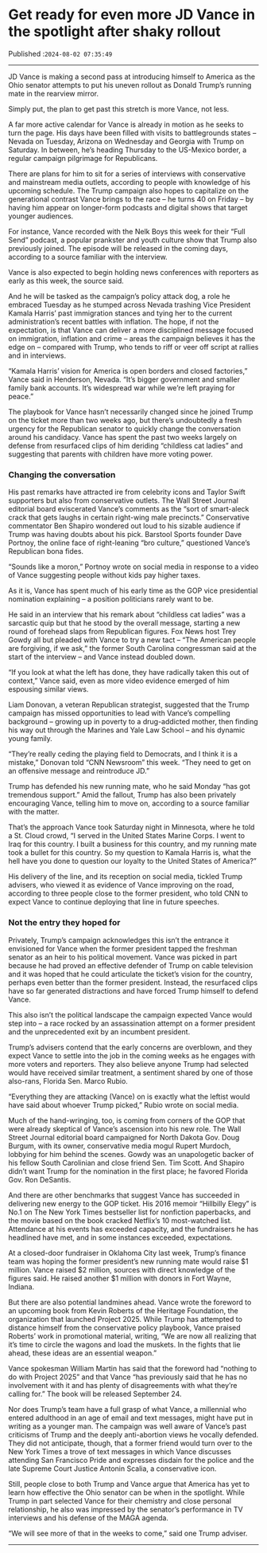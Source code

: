 # Get ready for even more JD Vance in the spotlight after shaky rollout

Published :`2024-08-02 07:35:49`

---

JD Vance is making a second pass at introducing himself to America as the Ohio senator attempts to put his uneven rollout as Donald Trump’s running mate in the rearview mirror.

Simply put, the plan to get past this stretch is more Vance, not less.

A far more active calendar for Vance is already in motion as he seeks to turn the page. His days have been filled with visits to battlegrounds states – Nevada on Tuesday, Arizona on Wednesday and Georgia with Trump on Saturday. In between, he’s heading Thursday to the US-Mexico border, a regular campaign pilgrimage for Republicans.

There are plans for him to sit for a series of interviews with conservative and mainstream media outlets, according to people with knowledge of his upcoming schedule. The Trump campaign also hopes to capitalize on the generational contrast Vance brings to the race – he turns 40 on Friday – by having him appear on longer-form podcasts and digital shows that target younger audiences.

For instance, Vance recorded with the Nelk Boys this week for their “Full Send” podcast, a popular prankster and youth culture show that Trump also previously joined. The episode will be released in the coming days, according to a source familiar with the interview.

Vance is also expected to begin holding news conferences with reporters as early as this week, the source said.

And he will be tasked as the campaign’s policy attack dog, a role he embraced Tuesday as he stumped across Nevada trashing Vice President Kamala Harris’ past immigration stances and tying her to the current administration’s recent battles with inflation. The hope, if not the expectation, is that Vance can deliver a more disciplined message focused on immigration, inflation and crime – areas the campaign believes it has the edge on – compared with Trump, who tends to riff or veer off script at rallies and in interviews.

“Kamala Harris’ vision for America is open borders and closed factories,” Vance said in Henderson, Nevada. “It’s bigger government and smaller family bank accounts. It’s widespread war while we’re left praying for peace.”

The playbook for Vance hasn’t necessarily changed since he joined Trump on the ticket more than two weeks ago, but there’s undoubtedly a fresh urgency for the Republican senator to quickly change the conversation around his candidacy. Vance has spent the past two weeks largely on defense from resurfaced clips of him deriding “childless cat ladies” and suggesting that parents with children have more voting power.

### Changing the conversation

His past remarks have attracted ire from celebrity icons and Taylor Swift supporters but also from conservative outlets. The Wall Street Journal editorial board eviscerated Vance’s comments as the “sort of smart-aleck crack that gets laughs in certain right-wing male precincts.” Conservative commentator Ben Shapiro wondered out loud to his sizable audience if Trump was having doubts about his pick. Barstool Sports founder Dave Portnoy, the online face of right-leaning “bro culture,” questioned Vance’s Republican bona fides.

“Sounds like a moron,” Portnoy wrote on social media in response to a video of Vance suggesting people without kids pay higher taxes.

As it is, Vance has spent much of his early time as the GOP vice presidential nomination explaining – a position politicians rarely want to be.

He said in an interview that his remark about “childless cat ladies” was a sarcastic quip but that he stood by the overall message, starting a new round of forehead slaps from Republican figures. Fox News host Trey Gowdy all but pleaded with Vance to try a new tact – “The American people are forgiving, if we ask,” the former South Carolina congressman said at the start of the interview – and Vance instead doubled down.

“If you look at what the left has done, they have radically taken this out of context,” Vance said, even as more video evidence emerged of him espousing similar views.

Liam Donovan, a veteran Republican strategist, suggested that the Trump campaign has missed opportunities to lead with Vance’s compelling background – growing up in poverty to a drug-addicted mother, then finding his way out through the Marines and Yale Law School – and his dynamic young family.

“They’re really ceding the playing field to Democrats, and I think it is a mistake,” Donovan told “CNN Newsroom” this week. “They need to get on an offensive message and reintroduce JD.”

Trump has defended his new running mate, who he said Monday “has got tremendous support.” Amid the fallout, Trump has also been privately encouraging Vance, telling him to move on, according to a source familiar with the matter.

That’s the approach Vance took Saturday night in Minnesota, where he told a St. Cloud crowd, “I served in the United States Marine Corps. I went to Iraq for this country. I built a business for this country, and my running mate took a bullet for this country. So my question to Kamala Harris is, what the hell have you done to question our loyalty to the United States of America?”

His delivery of the line, and its reception on social media, tickled Trump advisers, who viewed it as evidence of Vance improving on the road, according to three people close to the former president, who told CNN to expect Vance to continue deploying that line in future speeches.

### Not the entry they hoped for

Privately, Trump’s campaign acknowledges this isn’t the entrance it envisioned for Vance when the former president tapped the freshman senator as an heir to his political movement. Vance was picked in part because he had proved an effective defender of Trump on cable television and it was hoped that he could articulate the ticket’s vision for the country, perhaps even better than the former president. Instead, the resurfaced clips have so far generated distractions and have forced Trump himself to defend Vance.

This also isn’t the political landscape the campaign expected Vance would step into – a race rocked by an assassination attempt on a former president and the unprecedented exit by an incumbent president.

Trump’s advisers contend that the early concerns are overblown, and they expect Vance to settle into the job in the coming weeks as he engages with more voters and reporters. They also believe anyone Trump had selected would have received similar treatment, a sentiment shared by one of those also-rans, Florida Sen. Marco Rubio.

“Everything they are attacking (Vance) on is exactly what the leftist would have said about whoever Trump picked,” Rubio wrote on social media.

Much of the hand-wringing, too, is coming from corners of the GOP that were already skeptical of Vance’s ascension into his new role. The Wall Street Journal editorial board campaigned for North Dakota Gov. Doug Burgum, with its owner, conservative media mogul Rupert Murdoch, lobbying for him behind the scenes. Gowdy was an unapologetic backer of his fellow South Carolinian and close friend Sen. Tim Scott. And Shapiro didn’t want Trump for the nomination in the first place; he favored Florida Gov. Ron DeSantis.

And there are other benchmarks that suggest Vance has succeeded in delivering new energy to the GOP ticket. His 2016 memoir “Hillbilly Elegy” is No.1 on The New York Times bestseller list for nonfiction paperbacks, and the movie based on the book cracked Netflix’s 10 most-watched list. Attendance at his events has exceeded capacity, and the fundraisers he has headlined have met, and in some instances exceeded, expectations.

At a closed-door fundraiser in Oklahoma City last week, Trump’s finance team was hoping the former president’s new running mate would raise $1 million. Vance raised $2 million, sources with direct knowledge of the figures said. He raised another $1 million with donors in Fort Wayne, Indiana.

But there are also potential landmines ahead. Vance wrote the foreword to an upcoming book from Kevin Roberts of the Heritage Foundation, the organization that launched Project 2025. While Trump has attempted to distance himself from the conservative policy playbook, Vance praised Roberts’ work in promotional material, writing, “We are now all realizing that it’s time to circle the wagons and load the muskets. In the fights that lie ahead, these ideas are an essential weapon.”

Vance spokesman William Martin has said that the foreword had “nothing to do with Project 2025” and that Vance “has previously said that he has no involvement with it and has plenty of disagreements with what they’re calling for.” The book will be released September 24.

Nor does Trump’s team have a full grasp of what Vance, a millennial who entered adulthood in an age of email and text messages, might have put in writing as a younger man. The campaign was well aware of Vance’s past criticisms of Trump and the deeply anti-abortion views he vocally defended. They did not anticipate, though, that a former friend would turn over to the New York Times a trove of text messages in which Vance discusses attending San Francisco Pride and expresses disdain for the police and the late Supreme Court Justice Antonin Scalia, a conservative icon.

Still, people close to both Trump and Vance argue that America has yet to learn how effective the Ohio senator can be when in the spotlight. While Trump in part selected Vance for their chemistry and close personal relationship, he also was impressed by the senator’s performance in TV interviews and his defense of the MAGA agenda.

“We will see more of that in the weeks to come,” said one Trump adviser.

---

